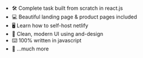 - 🛠️ Complete task  built from scratch in react.js 
- 💻 Beautiful landing page & product pages included
- 🖥️ Learn how to self-host netlify
- 🌟 Clean, modern UI using and-design
- ⌨️ 100% written in javascript
- 🎁 ...much more